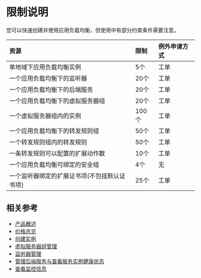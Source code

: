 # 限制说明

您可以快速创建并使用应用负载均衡，但使用中有部分约束条件需要注意。


| 资源	| 限制	| 例外申请方式 |
| :- | :- | :- |
|单地域下应用负载均衡实例	|5个	|工单|
|一个应用负载均衡下的监听器	|20个	|工单|
|一个应用负载均衡下的后端服务	|20个	|工单|
|一个应用负载均衡下的虚拟服务器组	|20个|	工单|
|一个虚拟服务器组内的实例	|100个|	工单|
|一个应用负载均衡下的转发规则组	|50个|	工单|
|一个转发规则组内的转发规则	|50个|	工单|
|一条转发规则可以配置的扩展动作数	|10个|	工单|
|一个应用负载均衡可绑定的安全组|4个|	无|
|一个监听器绑定的扩展证书项(不包括默认证书项)|25个|	工单|


## 相关参考

- [产品概述](../Introduction/Overview.md)
- [价格总览](../Pricing/Price-Overview.md)
- [创建实例](../Getting-Started/Create-Instance.md)
- [虚拟服务器组管理](../Operation-Guide/TargetGroup-Management.md)
- [监听器管理](../Operation-Guide/Listener-Management.md)
- [管理后端服务与查看服务实例健康状态](../Operation-Guide/Backend-Management.md)
- [查看监控信息](../Operation-Guide/Monitoring.md)
